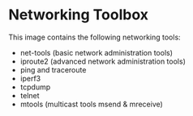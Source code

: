 # Networking Toolbox

This image contains the following networking tools:

- net-tools (basic network administration tools)
- iproute2 (advanced network administration tools)
- ping and traceroute
- iperf3
- tcpdump
- telnet
- mtools (multicast tools msend & mreceive)
